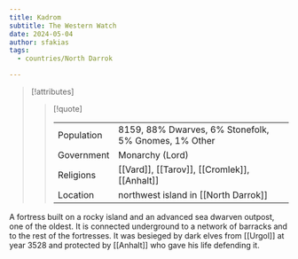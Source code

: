 ```yaml
---
title: Kadrom
subtitle: The Western Watch
date: 2024-05-04
author: sfakias
tags:
  - countries/North Darrok

---
```

> [!attributes]
> 
> > [!quote]
> >
> > | | |
> > | --- | --- |
> > | Population | 8159, 88% Dwarves, 6% Stonefolk, 5% Gnomes, 1% Other |
> > | Government | Monarchy (Lord) |
> > | Religions | [[Vard]], [[Tarov]], [[Cromlek]], [[Anhalt]] |
> > | Location | northwest island in [[North Darrok]] |

A fortress built on a rocky island and an advanced sea dwarven outpost, one of the oldest. It is connected underground to a network of barracks and to the rest of the fortresses. It was besieged by dark elves from [[Urgol]] at year 3528 and protected by [[Anhalt]] who gave his life defending it.